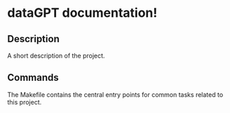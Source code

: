 # dataGPT documentation!

## Description

A short description of the project.

## Commands

The Makefile contains the central entry points for common tasks related to this project.

